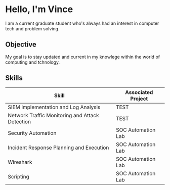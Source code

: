 # Hello, I'm Vince

I am a current graduate student who's always had an interest in computer tech and problem solving.

## Objective

My goal is to stay updated and current in my knowlege within the world of computing and tchnology. 

## Skills

| Skill                                         | Associated Project         |
|-----------------------------------------------|----------------------------|
| SIEM Implementation and Log Analysis          | TEST |
| Network Traffic Monitoring and Attack Detection | TEST |
| Security Automation                           | SOC Automation Lab|
| Incident Response Planning and Execution      | SOC Automation Lab|
| Wireshark                                     | SOC Automation Lab|
| Scripting                                     | SOC Automation Lab|
